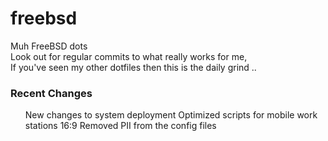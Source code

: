 # freebsd
Muh FreeBSD dots \
Look out for regular commits to what really works for me,\
If you've seen my other dotfiles then this is the daily grind ..

### Recent Changes
<ol>
  New changes to system deployment
  Optimized scripts for mobile work stations 16:9
  Removed PII from the config files
